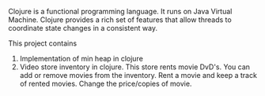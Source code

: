 

Clojure is a functional programming language. It runs on Java Virtual Machine.
Clojure provides a rich set of features that allow threads to coordinate state changes in a consistent way.

This project contains 
1. Implementation of min heap in clojure
2. Video store inventory in clojure. This store rents movie DvD's.
   You can add or remove movies from the inventory. Rent a movie and keep a track of rented movies.
   Change the price/copies of movie. 
